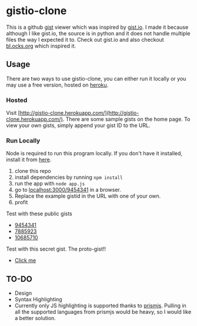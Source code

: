 # gistio-clone
This is a github [gist](https://gist.github.com/) viewer which was inspired by
[gist.io](http://gist.io). I made it because although I like gist.io, the source
is in python and it does not handle multiple files the way I expected it to.
Check out gist.io and also checkout [bl.ocks.org](http://bl.ocks.org/) which
inspired it.

## Usage
There are two ways to use gistio-clone, you can either run it locally or you may
use a free version, hosted on [heroku](https://www.heroku.com/).

### Hosted
Visit [http://gistio-clone.herokuapp.com/](http://gistio-clone.herokuapp.com/).
There are some sample gists on the home page.
To view your own gists, simply append your gist ID to the URL.

### Run Locally
Node is required to run this program locally. If you don't have it installed,
install it from [here](http://nodejs.org/download/).

 1. clone this repo
 2. install dependencies by running `npm install`
 3. run the app with `node app.js`
 4. go to [localhost:3000/9454341](http://localhost:3000/9454341) in a browser.
 5. Replace the example gistid in the URL with one of your own.
 6. profit

Test with these public gists
 * [9454341](http://gistio-clone.herokuapp.com/9454341)
 * [7885923](http://gistio-clone.herokuapp.com/7885923)
 * [10685710](http://gistio-clone.herokuapp.com/10685710)

Test with this secret gist. The proto-gist!!
* [Click me](http://gistio-clone.herokuapp.com/1)

## TO-DO
 * Design
 * Syntax Highlighting
  * Currently only JS highlighting is supported thanks to [prismjs](http://prismjs.com/).
  Pulling in all the supported languages from prismjs would be heavy, so I would
  like a better solution.
